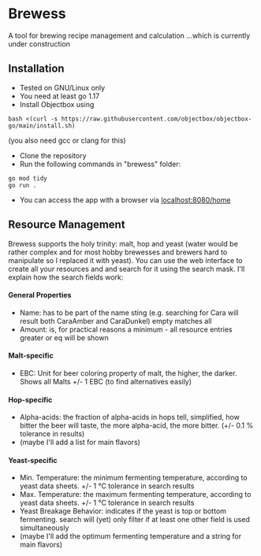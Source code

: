 # Brewess
A tool for brewing recipe management and calculation
...which is currently under construction
## Installation
* Tested on GNU/Linux only
* You need at least go 1.17
* Install Objectbox using
```
bash <(curl -s https://raw.githubusercontent.com/objectbox/objectbox-go/main/install.sh)
```
(you also need gcc or clang for this)
* Clone the repository
* Run the following commands in "brewess" folder:
```
go mod tidy
go run .
```
* You can access the app with a browser via [localhost:8080/home](url)

## Resource Management
Brewess supports the holy trinity: malt, hop and yeast (water would be rather complex and for most hobby brewesses and brewers hard to manipulate so I replaced it with yeast).
You can use the web interface to create all your resources and and search for it using the search mask.
I'll explain how the search fields work:
#### General Properties
* Name: has to be part of the name sting (e.g. searching for Cara will result both CaraAmber and CaraDunkel) empty matches all
* Amount: is, for practical reasons a minimum - all resource entries greater or eq will be shown
#### Malt-specific
* EBC: Unit for beer coloring property of malt, the higher, the darker. Shows all Malts +/- 1 EBC (to find alternatives easily)
#### Hop-specific
* Alpha-acids: the fraction of alpha-acids in hops tell, simplified, how bitter the beer will taste, the more alpha-acid, the more bitter. (+/- 0.1 % tolerance in results)
* (maybe I'll add a list for main flavors)
#### Yeast-specific
* Min. Temperature: the minimum fermenting temperature, according to yeast data sheets. +/- 1 °C tolerance in search results
* Max. Temperature: the maximum fermenting temperature, according to yeast data sheets. +/- 1 °C tolerance in search results
* Yeast Breakage Behavior: indicates if the yeast is top or bottom fermenting. search will (yet) only filter if at least one other field is used simultaneously
* (maybe I'll add the optimum fermenting temperature and a string for main flavors) 

